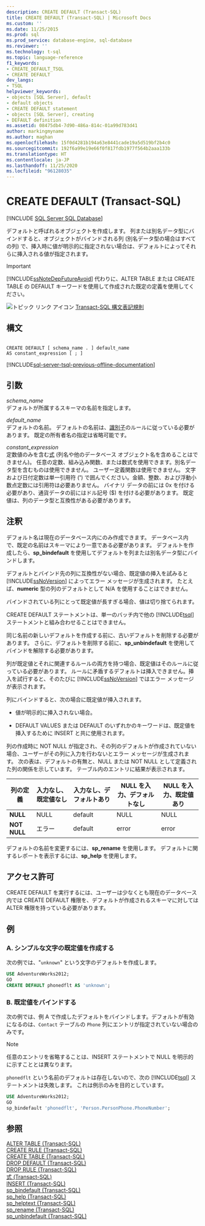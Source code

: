 ```yaml
---
description: CREATE DEFAULT (Transact-SQL)
title: CREATE DEFAULT (Transact-SQL) | Microsoft Docs
ms.custom: ''
ms.date: 11/25/2015
ms.prod: sql
ms.prod_service: database-engine, sql-database
ms.reviewer: ''
ms.technology: t-sql
ms.topic: language-reference
f1_keywords:
- CREATE_DEFAULT_TSQL
- CREATE DEFAULT
dev_langs:
- TSQL
helpviewer_keywords:
- objects [SQL Server], default
- default objects
- CREATE DEFAULT statement
- objects [SQL Server], creating
- DEFAULT definition
ms.assetid: 08475db4-7d90-486a-814c-01a99d783d41
author: markingmyname
ms.author: maghan
ms.openlocfilehash: 15f0d4281b194a63e8441cade19a5d519bf2b4c0
ms.sourcegitcommit: 192f6a99e19e66f0f817fdb1977f564b2aaa133b
ms.translationtype: HT
ms.contentlocale: ja-JP
ms.lasthandoff: 11/25/2020
ms.locfileid: "96128035"
---
```

# <a name="create-default-transact-sql"></a>CREATE DEFAULT (Transact-SQL)
[!INCLUDE [SQL Server SQL Database](../../includes/applies-to-version/sql-asdb.md)]

デフォルトと呼ばれるオブジェクトを作成します。 列または別名データ型にバインドすると、オブジェクトがバインドされる列 (別名データ型の場合はすべての列) で、挿入時に値が明示的に指定されない場合は、デフォルトによってそれらに挿入される値が指定されます。  
  
> [!IMPORTANT]  
>  [!INCLUDE[ssNoteDepFutureAvoid](../../includes/ssnotedepfutureavoid-md.md)] 代わりに、ALTER TABLE または CREATE TABLE の DEFAULT キーワードを使用して作成された既定の定義を使用してください。  
  
![トピック リンク アイコン](../../database-engine/configure-windows/media/topic-link.gif "トピック リンク アイコン") [Transact-SQL 構文表記規則](../../t-sql/language-elements/transact-sql-syntax-conventions-transact-sql.md)  
  
## <a name="syntax"></a>構文  
  
```syntaxsql
  
CREATE DEFAULT [ schema_name . ] default_name   
AS constant_expression [ ; ]  
```  
  
[!INCLUDE[sql-server-tsql-previous-offline-documentation](../../includes/sql-server-tsql-previous-offline-documentation.md)]

## <a name="arguments"></a>引数
*schema_name*  
 デフォルトが所属するスキーマの名前を指定します。  
  
*default_name*  
 デフォルトの名前。 デフォルトの名前は、[識別子](../../relational-databases/databases/database-identifiers.md)のルールに従っている必要があります。 既定の所有者名の指定は省略可能です。  
  
*constant_expression*  
定数値のみを含む[式](../../t-sql/language-elements/expressions-transact-sql.md) (列名や他のデータベース オブジェクト名を含めることはできません)。 任意の定数、組み込み関数、または数式を使用できます。別名データ型を含むものは使用できません。 ユーザー定義関数は使用できません。 文字および日付定数は単一引用符 (**'**) で囲んでください。金額、整数、および浮動小数点定数には引用符は必要ありません。 バイナリ データの前には 0x を付ける必要があり、通貨データの前にはドル記号 ($) を付ける必要があります。 既定値は、列のデータ型と互換性がある必要があります。  
  
## <a name="remarks"></a>注釈  
 デフォルト名は現在のデータベース内にのみ作成できます。 データベース内で、既定の名前はスキーマにより一意である必要があります。 デフォルトを作成したら、**sp_bindefault** を使用してデフォルトを列または別名データ型にバインドします。  
  
 デフォルトとバインド先の列に互換性がない場合、既定値の挿入を試みると [!INCLUDE[ssNoVersion](../../includes/ssnoversion-md.md)] によってエラー メッセージが生成されます。 たとえば、**numeric** 型の列のデフォルトとして N/A を使用することはできません。  
  
 バインドされている列にとって既定値が長すぎる場合、値は切り捨てられます。  
  
 CREATE DEFAULT ステートメントは、単一のバッチ内で他の [!INCLUDE[tsql](../../includes/tsql-md.md)] ステートメントと組み合わせることはできません。  
  
 同じ名前の新しいデフォルトを作成する前に、古いデフォルトを削除する必要があります。 さらに、デフォルトを削除する前に、**sp_unbindefault** を使用してバインドを解除する必要があります。  
  
 列が既定値とそれに関連するルールの両方を持つ場合、既定値はそのルールに従っている必要があります。 ルールに矛盾するデフォルトは挿入できません。挿入を試行すると、そのたびに [!INCLUDE[ssNoVersion](../../includes/ssnoversion-md.md)] ではエラー メッセージが表示されます。  
  
 列にバインドすると、次の場合に既定値が挿入されます。  
  
-   値が明示的に挿入されない場合。  
  
-   DEFAULT VALUES または DEFAULT のいずれかのキーワードは、既定値を挿入するために INSERT と共に使用されます。  
  
 列の作成時に NOT NULL が指定され、その列のデフォルトが作成されていない場合、ユーザーがその列に入力を行わないとエラー メッセージが生成されます。 次の表は、デフォルトの有無と、NULL または NOT NULL として定義された列の関係を示しています。 テーブル内のエントリに結果が表示されます。  
  
|列の定義|入力なし、既定値なし|入力なし、デフォルトあり|NULL を入力、デフォルトなし|NULL を入力、既定値あり|  
|-----------------------|--------------------------|-----------------------|----------------------------|-------------------------|  
|**NULL**|NULL|default|NULL|NULL|  
|**NOT NULL**|エラー|default|error|error|  
  
 デフォルトの名前を変更するには、**sp_rename** を使用します。 デフォルトに関するレポートを表示するには、**sp_help** を使用します。  
  
## <a name="permissions"></a>アクセス許可  
 CREATE DEFAULT を実行するには、ユーザーは少なくとも現在のデータベース内では CREATE DEFAULT 権限を、デフォルトが作成されるスキーマに対しては ALTER 権限を持っている必要があります。  
  
## <a name="examples"></a>例  
  
### <a name="a-creating-a-simple-character-default"></a>A. シンプルな文字の既定値を作成する  
 次の例では、"`unknown`" という文字のデフォルトを作成します。  
  
```sql  
USE AdventureWorks2012;  
GO  
CREATE DEFAULT phonedflt AS 'unknown';  
```  
  
### <a name="b-binding-a-default"></a>B. 既定値をバインドする  
 次の例では、例 A で作成したデフォルトをバインドします。デフォルトが有効になるのは、`Contact` テーブルの `Phone` 列にエントリが指定されていない場合のみです。 
 
 > [!Note] 
 >  任意のエントリを省略することは、INSERT ステートメントで NULL を明示的に示すこととは異なります。  
  
 `phonedflt` という名前のデフォルトは存在しないので、次の [!INCLUDE[tsql](../../includes/tsql-md.md)] ステートメントは失敗します。 これは例示のみを目的としています。  
  
```sql  
USE AdventureWorks2012;  
GO  
sp_bindefault 'phonedflt', 'Person.PersonPhone.PhoneNumber';  
```  
  
## <a name="see-also"></a>参照  
 [ALTER TABLE &#40;Transact-SQL&#41;](../../t-sql/statements/alter-table-transact-sql.md)   
 [CREATE RULE &#40;Transact-SQL&#41;](../../t-sql/statements/create-rule-transact-sql.md)   
 [CREATE TABLE &#40;Transact-SQL&#41;](../../t-sql/statements/create-table-transact-sql.md)   
 [DROP DEFAULT &#40;Transact-SQL&#41;](../../t-sql/statements/drop-default-transact-sql.md)   
 [DROP RULE &#40;Transact-SQL&#41;](../../t-sql/statements/drop-rule-transact-sql.md)   
 [式 &#40;Transact-SQL&#41;](../../t-sql/language-elements/expressions-transact-sql.md)   
 [INSERT &#40;Transact-SQL&#41;](../../t-sql/statements/insert-transact-sql.md)   
 [sp_bindefault &#40;Transact-SQL&#41;](../../relational-databases/system-stored-procedures/sp-bindefault-transact-sql.md)   
 [sp_help &#40;Transact-SQL&#41;](../../relational-databases/system-stored-procedures/sp-help-transact-sql.md)   
 [sp_helptext &#40;Transact-SQL&#41;](../../relational-databases/system-stored-procedures/sp-helptext-transact-sql.md)   
 [sp_rename &#40;Transact-SQL&#41;](../../relational-databases/system-stored-procedures/sp-rename-transact-sql.md)   
 [sp_unbindefault &#40;Transact-SQL&#41;](../../relational-databases/system-stored-procedures/sp-unbindefault-transact-sql.md)  
  
  
